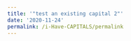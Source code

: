 ```yaml
---
title: '"test an existing capital 2"'
date: '2020-11-24'
permalink: /i-Have-CAPITALS/permalink
---
```

